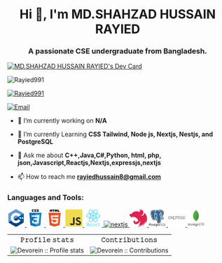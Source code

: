 <h1 align="center">Hi 👋, I'm MD.SHAHZAD HUSSAIN RAYIED</h1>
<h3 align="center">A passionate  CSE undergraduate from Bangladesh.</h3>

<a href="https://app.daily.dev/rayiedhussain"><img src="https://api.daily.dev/devcards/v2/bexPmowqOB5vdZbzn1cJH.png?type=default&r=xl7" width="356" alt="MD.SHAHZAD HUSSAIN RAYIED's Dev Card"/></a>

<p align="left"> <img src="https://komarev.com/ghpvc/?username=asifzaman777&label=Profile%20views&color=0e75b6&style=flat" alt="Rayied991" /> </p>

<p align="left"> <a href="https://github.com/ryo-ma/github-profile-trophy"><img src="https://github-profile-trophy.vercel.app/?username=Rayied991" alt="Rayied991" /></a> </p>

<a href="mailto:hussainrayied9@gmail.com"><img alt="Email" src="https://img.shields.io/badge/Gmail-rayiedhussain8@gmail.com-red?style=flat&logo=gmail"></a>

- 🔭 I’m currently working on **N/A**

- 🔭 I’m currently Learning  **CSS Tailwind, Node js, Nextjs, Nestjs, and PostgreSQL**
  
- 💬 Ask me about **C++,Java,C#,Python, html, php, json,Javascript,Reactjs,Nextjs,expressjs,nextjs**

- 📫 How to reach me **rayiedhussain8@gmail.com**


<p align="left">
</p>

<h3 align="left">Languages and Tools:</h3>
<p align="left">
  <a href="https://www.w3schools.com/cpp/" target="_blank" rel="noreferrer">
    <img src="https://raw.githubusercontent.com/devicons/devicon/master/icons/cplusplus/cplusplus-original.svg" alt="cplusplus" width="40" height="40"/>
  </a>
 
  <a href="https://www.w3schools.com/css/" target="_blank" rel="noreferrer">
    <img src="https://raw.githubusercontent.com/devicons/devicon/master/icons/css3/css3-original-wordmark.svg" alt="css3" width="40" height="40"/>
  </a>
  <a href="https://www.w3.org/html/" target="_blank" rel="noreferrer">
    <img src="https://raw.githubusercontent.com/devicons/devicon/master/icons/html5/html5-original-wordmark.svg" alt="html5" width="40" height="40"/>
  </a>
  
  
  <a href="https://developer.mozilla.org/en-US/docs/Web/JavaScript" target="_blank" rel="noreferrer">
    <img src="https://raw.githubusercontent.com/devicons/devicon/master/icons/javascript/javascript-original.svg" alt="javascript" width="40" height="40"/>
  </a>
  <a href="https://reactjs.org/" target="_blank" rel="noreferrer">
    <img src="https://raw.githubusercontent.com/devicons/devicon/master/icons/react/react-original-wordmark.svg" alt="react" width="40" height="40"/>
  </a>
  <a href="https://nextjs.org/" target="_blank" rel="noreferrer">
    <img src="https://cdn.jsdelivr.net/gh/devicons/devicon/icons/nextjs/nextjs-original-wordmark.svg" alt="nextjs" width="40" height="40"/>
  </a>
  <a href="https://nestjs.com/" target="_blank" rel="noreferrer">
    <img src="https://raw.githubusercontent.com/devicons/devicon/master/icons/nestjs/nestjs-plain.svg" alt="nestjs" width="40" height="40"/>
  </a>
  <a href="https://www.postgresql.org" target="_blank" rel="noreferrer">
    <img src="https://raw.githubusercontent.com/devicons/devicon/master/icons/postgresql/postgresql-original-wordmark.svg" alt="postgresql" width="40" height="40"/>
  </a>
  <a href="https://expressjs.com/" target="_blank" rel="noreferrer">
    <img src="https://raw.githubusercontent.com/devicons/devicon/master/icons/express/express-original-wordmark.svg" alt="express" width="40" height="40"/>
  </a>
  <a href="https://www.mongodb.com/" target="_blank" rel="noreferrer">
    <img src="https://raw.githubusercontent.com/devicons/devicon/master/icons/mongodb/mongodb-original-wordmark.svg" alt="mongodb" width="40" height="40"/>
  </a>
</p>

<p align="center">
   <table width="100%">
      <tr>
       <th>
𝙿𝚛𝚘𝚏𝚒𝚕𝚎 𝚜𝚝𝚊𝚝𝚜</th>
        <th>𝙲𝚘𝚗𝚝𝚛𝚒𝚋𝚞𝚝𝚒𝚘𝚗𝚜</th>
     </tr>
      <tr>
       <td><img alt="Devorein :: Profile stats" src="https://github-readme-stats.vercel.app/api?username=Rayied991&show_icons=true&theme=dark"> </td>
        <td><img alt="Devorein :: Contributions" src="https://github-readme-streak-stats.herokuapp.com/?user=Rayied991&theme=dark"></td>
     </tr>
   </table>
</p>
